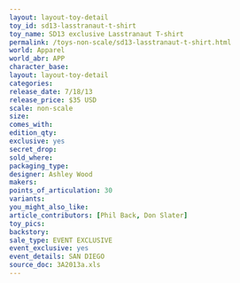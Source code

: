 ```yaml
---
layout: layout-toy-detail 
toy_id: sd13-lasstranaut-t-shirt
toy_name: SD13 exclusive Lasstranaut T-shirt
permalink: /toys-non-scale/sd13-lasstranaut-t-shirt.html
world: Apparel
world_abr: APP 
character_base: 
layout: layout-toy-detail
categories: 
release_date: 7/18/13
release_price: $35 USD
scale: non-scale
size: 
comes_with: 
edition_qty: 
exclusive: yes
secret_drop: 
sold_where: 
packaging_type: 
designer: Ashley Wood
makers: 
points_of_articulation: 30
variants: 
you_might_also_like: 
article_contributors: [Phil Back, Don Slater]
toy_pics: 
backstory: 
sale_type: EVENT EXCLUSIVE
event_exclusive: yes
event_details: SAN DIEGO
source_doc: 3A2013a.xls
---
```


